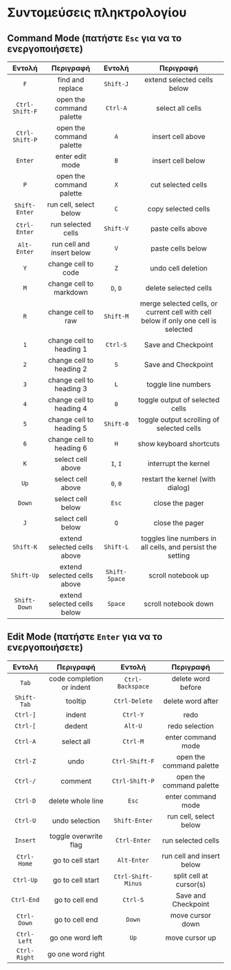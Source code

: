 # Συντομεύσεις πληκτρολογίου

## Command Mode (πατήστε `Esc` για να το ενεργοποιήσετε)

|Εντολή|Περιγραφή|Εντολή|Περιγραφή|
|:-:|:-:|:-:|:-:|
|`F`|find and replace|`Shift-J`|extend selected cells below|
|`Ctrl-Shift-F`|open the command palette|`Ctrl-A`|select all cells|
|`Ctrl-Shift-P`|open the command palette|`A`|insert cell above|
|`Enter`|enter edit mode|`B`|insert cell below|
|`P`|open the command palette|`X`|cut selected cells|
|`Shift-Enter`|run cell, select below|`C`|copy selected cells|
|`Ctrl-Enter`|run selected cells|`Shift-V`|paste cells above|
|`Alt-Enter`|run cell and insert below|`V`|paste cells below|
|`Y`|change cell to code|`Z`|undo cell deletion|
|`M`|change cell to markdown|`D`, `D`|delete selected cells|
|`R`|change cell to raw|`Shift-M`|merge selected cells, or current cell with cell below if only one cell is selected|
|`1`|change cell to heading 1|`Ctrl-S`|Save and Checkpoint|
|`2`|change cell to heading 2|`S`|Save and Checkpoint|
|`3`|change cell to heading 3|`L`|toggle line numbers|
|`4`|change cell to heading 4|`0`|toggle output of selected cells|
|`5`|change cell to heading 5|`Shift-0`|toggle output scrolling of selected cells|
|`6`|change cell to heading 6|`H`|show keyboard shortcuts|
|`K`|select cell above|`I`, `I`|interrupt the kernel|
|`Up`|select cell above|`0`, `0`|restart the kernel (with dialog)|
|`Down`|select cell below|`Esc`|close the pager|
|`J`|select cell below|`Q`|close the pager|
|`Shift-K`|extend selected cells above|`Shift-L`|toggles line numbers in all cells, and persist the setting|
|`Shift-Up`|extend selected cells above|`Shift-Space`|scroll notebook up|
|`Shift-Down`|extend selected cells below|`Space`|scroll notebook down|

## Edit Mode (πατήστε `Enter` για να το ενεργοποιήσετε)

|Εντολή|Περιγραφή|Εντολή|Περιγραφή|
|:-:|:-:|:-:|:-:|
|`Tab`|code completion or indent|`Ctrl-Backspace`|delete word before|
|`Shift-Tab`|tooltip|`Ctrl-Delete`|delete word after|
|`Ctrl-]`|indent|`Ctrl-Y`|redo|
|`Ctrl-[`|dedent|`Alt-U`|redo selection|
|`Ctrl-A`|select all|`Ctrl-M`|enter command mode|
|`Ctrl-Z`|undo|`Ctrl-Shift-F`|open the command palette|
|`Ctrl-/`|comment|`Ctrl-Shift-P`|open the command palette|
|`Ctrl-D`|delete whole line|`Esc`|enter command mode|
|`Ctrl-U`|undo selection|`Shift-Enter`|run cell, select below|
|`Insert`|toggle overwrite flag|`Ctrl-Enter`|run selected cells|
|`Ctrl-Home`|go to cell start|`Alt-Enter`|run cell and insert below|
|`Ctrl-Up`|go to cell start|`Ctrl-Shift-Minus`|split cell at cursor(s)|
|`Ctrl-End`|go to cell end|`Ctrl-S`|Save and Checkpoint|
|`Ctrl-Down`|go to cell end|`Down`|move cursor down|
|`Ctrl-Left`|go one word left|`Up`|move cursor up|
|`Ctrl-Right`|go one word right|

